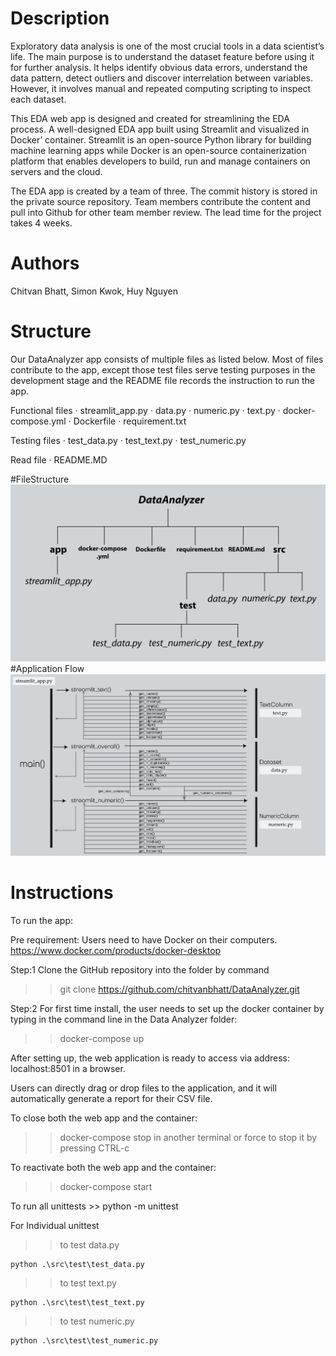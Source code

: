# Description

Exploratory data analysis is one of the most crucial tools in a data scientist’s life. The main purpose is to understand the dataset feature before using it for further analysis. It helps identify obvious data errors, understand the data pattern, detect outliers and discover interrelation between variables. However, it involves manual and repeated computing scripting to inspect each dataset.

This EDA web app is designed and created for streamlining the EDA process. A well-designed EDA app built using Streamlit and visualized in Docker’ container. Streamlit is an open-source Python library for building machine learning apps while Docker is an open-source containerization platform that enables developers to build, run and manage containers on servers and the cloud.

The EDA app is created by a team of three. The commit history is stored in the private source repository. Team members contribute the content and pull into Github for other team member review. The lead time for the project takes 4 weeks.

# Authors

Chitvan Bhatt, Simon Kwok, Huy Nguyen

# Structure

Our DataAnalyzer app consists of multiple files as listed below. Most of files contribute to the app, except those test files serve testing purposes in the development stage and the README file records the instruction to run the app.

Functional files
· streamlit_app.py
· data.py
· numeric.py
· text.py
· docker-compose.yml
· Dockerfile
· requirement.txt

Testing files
· test_data.py
· test_text.py
· test_numeric.py

Read file
· README.MD

#FileStructure
![image](FileStructure.jpg)
#Application Flow
![image](Flow.jpg)

# Instructions

To run the app:

Pre requirement:
Users need to have Docker on their computers.
https://www.docker.com/products/docker-desktop

Step:1
Clone the GitHub repository into the folder by command

> > git clone https://github.com/chitvanbhatt/DataAnalyzer.git

Step:2
For first time install, the user needs to set up the docker container by typing in the command line in the Data Analyzer folder:

> > docker-compose up

After setting up, the web application is ready to access via address: localhost:8501 in a browser.

Users can directly drag or drop files to the application, and it will automatically generate a report for their CSV file.

To close both the web app and the container:

> > docker-compose stop in another terminal or force to stop it by pressing CTRL-c

To reactivate both the web app and the container:

> > docker-compose start

To run all unittests >> python -m unittest

For Individual unittest

> > to test data.py

    python .\src\test\test_data.py

> > to test text.py

    python .\src\test\test_text.py

> > to test numeric.py

    python .\src\test\test_numeric.py
